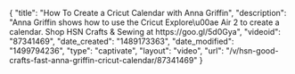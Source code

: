 {
    "title": "How To Create a Cricut Calendar with Anna Griffin",
    "description": "Anna Griffin shows how to use the Cricut Explore\u00ae Air 2 to create a calendar. Shop HSN Crafts & Sewing at https:\/\/goo.gl\/5d0Gya",
    "videoid": "87341469",
    "date_created": "1489173363",
    "date_modified": "1499794236",
    "type": "captivate",
    "layout": "video",
    "url": "\/v\/hsn-good-crafts-fast-anna-griffin-cricut-calendar\/87341469"
}